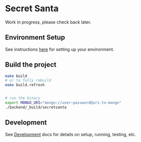  # Secret Santa
 
Work in progress, please check back later.

## Environment Setup

See instructions [here](./docs/dev-setup.md) for setting up your environment.

## Build the project

```bash
make build
# or to fully rebuild
make build.refresh


# run the binary
export MONGO_URI="mongo://user:password@uri-to-mongo"
./backend/_build/secretsanta
```

## Development

See [Development](./docs/development.md) docs for details on setup, running, testing, etc.